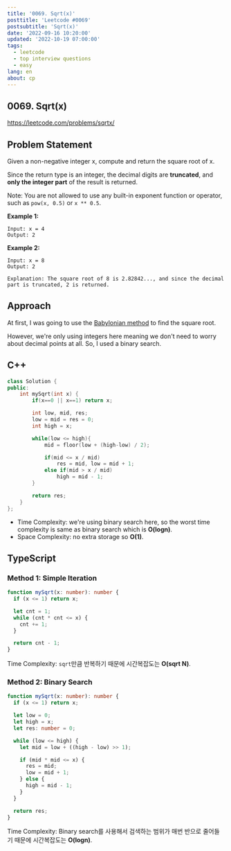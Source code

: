 ```yaml
---
title: '0069. Sqrt(x)'
posttitle: 'Leetcode #0069'
postsubtitle: 'Sqrt(x)'
date: '2022-09-16 10:20:00'
updated: '2022-10-19 07:00:00'
tags:
  - leetcode
  - top interview questions
  - easy
lang: en
about: cp
---
```


## 0069. Sqrt(x)

https://leetcode.com/problems/sqrtx/

## Problem Statement

Given a non-negative integer x, compute and return the square root of x.

Since the return type is an integer, the decimal digits are **truncated**, and **only the integer part** of the result is returned.

Note: You are not allowed to use any built-in exponent function or operator, such as `pow(x, 0.5)` or `x ** 0.5`.

**Example 1:**

```text
Input: x = 4
Output: 2
```

**Example 2:**

```text
Input: x = 8
Output: 2

Explanation: The square root of 8 is 2.82842..., and since the decimal part is truncated, 2 is returned.
```

## Approach

At first, I was going to use the [Babylonian method](blogs.sas.com/content/iml/2016/05/16/babylonian-square-roots.html) to find the square root.

However, we're only using integers here meaning we don't need to worry about decimal points at all. So, I used a binary search.

## C++

```cpp
class Solution {
public:
    int mySqrt(int x) {
        if(x==0 || x==1) return x;

        int low, mid, res;
        low = mid = res = 0;
        int high = x;

        while(low <= high){
            mid = floor(low + (high-low) / 2);

            if(mid <= x / mid)
                res = mid, low = mid + 1;
            else if(mid > x / mid)
                high = mid - 1;
        }

        return res;
    }
};
```

- Time Complexity: we're using binary search here, so the worst time complexity is same as binary search which is **O(logn)**.
- Space Complexity: no extra storage so **O(1)**.

## TypeScript

### Method 1: Simple Iteration

```ts
function mySqrt(x: number): number {
  if (x <= 1) return x;

  let cnt = 1;
  while (cnt * cnt <= x) {
    cnt += 1;
  }

  return cnt - 1;
}
```

Time Complexity: `sqrt`만큼 반복하기 때문에 시간복잡도는 **O(sqrt N)**.

### Method 2: Binary Search

```ts
function mySqrt(x: number): number {
  if (x <= 1) return x;

  let low = 0;
  let high = x;
  let res: number = 0;

  while (low <= high) {
    let mid = low + ((high - low) >> 1);

    if (mid * mid <= x) {
      res = mid;
      low = mid + 1;
    } else {
      high = mid - 1;
    }
  }

  return res;
}
```

Time Complexity: Binary search를 사용해서 검색하는 범위가 매번 반으로 줄어들기 때문에 시간복잡도는 **O(logn)**.
